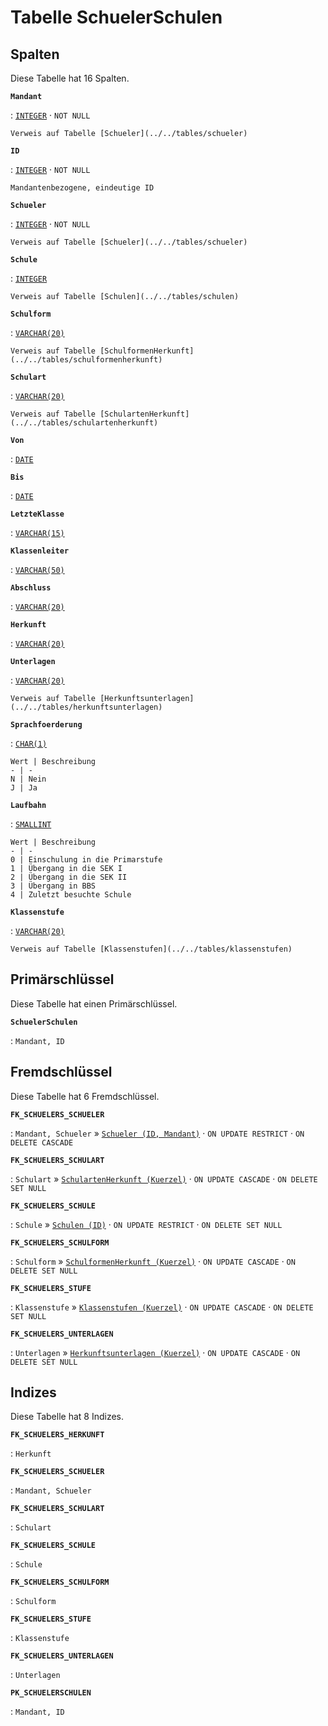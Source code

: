 # Tabelle **SchuelerSchulen**

## Spalten

Diese Tabelle hat 16 Spalten.

**`Mandant`**

:   [`INTEGER`](https://firebirdsql.org/file/documentation/html/en/refdocs/fblangref40/firebird-40-language-reference.html#fblangref40-datatypes-inttypes) · `NOT NULL`

    Verweis auf Tabelle [Schueler](../../tables/schueler)

**`ID`**

:   [`INTEGER`](https://firebirdsql.org/file/documentation/html/en/refdocs/fblangref40/firebird-40-language-reference.html#fblangref40-datatypes-inttypes) · `NOT NULL`

    Mandantenbezogene, eindeutige ID

**`Schueler`**

:   [`INTEGER`](https://firebirdsql.org/file/documentation/html/en/refdocs/fblangref40/firebird-40-language-reference.html#fblangref40-datatypes-inttypes) · `NOT NULL`

    Verweis auf Tabelle [Schueler](../../tables/schueler)

**`Schule`**

:   [`INTEGER`](https://firebirdsql.org/file/documentation/html/en/refdocs/fblangref40/firebird-40-language-reference.html#fblangref40-datatypes-inttypes)

    Verweis auf Tabelle [Schulen](../../tables/schulen)

**`Schulform`**

:   [`VARCHAR(20)`](https://firebirdsql.org/file/documentation/html/en/refdocs/fblangref40/firebird-40-language-reference.html#fblangref40-datatypes-chartypes)

    Verweis auf Tabelle [SchulformenHerkunft](../../tables/schulformenherkunft)

**`Schulart`**

:   [`VARCHAR(20)`](https://firebirdsql.org/file/documentation/html/en/refdocs/fblangref40/firebird-40-language-reference.html#fblangref40-datatypes-chartypes)

    Verweis auf Tabelle [SchulartenHerkunft](../../tables/schulartenherkunft)

**`Von`**

:   [`DATE`](https://firebirdsql.org/file/documentation/html/en/refdocs/fblangref40/firebird-40-language-reference.html#fblangref40-datatypes-datetime)

**`Bis`**

:   [`DATE`](https://firebirdsql.org/file/documentation/html/en/refdocs/fblangref40/firebird-40-language-reference.html#fblangref40-datatypes-datetime)

**`LetzteKlasse`**

:   [`VARCHAR(15)`](https://firebirdsql.org/file/documentation/html/en/refdocs/fblangref40/firebird-40-language-reference.html#fblangref40-datatypes-chartypes)

**`Klassenleiter`**

:   [`VARCHAR(50)`](https://firebirdsql.org/file/documentation/html/en/refdocs/fblangref40/firebird-40-language-reference.html#fblangref40-datatypes-chartypes)

**`Abschluss`**

:   [`VARCHAR(20)`](https://firebirdsql.org/file/documentation/html/en/refdocs/fblangref40/firebird-40-language-reference.html#fblangref40-datatypes-chartypes)

**`Herkunft`**

:   [`VARCHAR(20)`](https://firebirdsql.org/file/documentation/html/en/refdocs/fblangref40/firebird-40-language-reference.html#fblangref40-datatypes-chartypes)

**`Unterlagen`**

:   [`VARCHAR(20)`](https://firebirdsql.org/file/documentation/html/en/refdocs/fblangref40/firebird-40-language-reference.html#fblangref40-datatypes-chartypes)

    Verweis auf Tabelle [Herkunftsunterlagen](../../tables/herkunftsunterlagen)

**`Sprachfoerderung`**

:   [`CHAR(1)`](https://firebirdsql.org/file/documentation/html/en/refdocs/fblangref40/firebird-40-language-reference.html#fblangref40-datatypes-chartypes)

    Wert | Beschreibung
    - | -
    N | Nein
    J | Ja

**`Laufbahn`**

:   [`SMALLINT`](https://firebirdsql.org/file/documentation/html/en/refdocs/fblangref40/firebird-40-language-reference.html#fblangref40-datatypes-inttypes)

    Wert | Beschreibung
    - | -
    0 | Einschulung in die Primarstufe
    1 | Übergang in die SEK I
    2 | Übergang in die SEK II
    3 | Übergang in BBS
    4 | Zuletzt besuchte Schule

**`Klassenstufe`**

:   [`VARCHAR(20)`](https://firebirdsql.org/file/documentation/html/en/refdocs/fblangref40/firebird-40-language-reference.html#fblangref40-datatypes-chartypes)

    Verweis auf Tabelle [Klassenstufen](../../tables/klassenstufen)

## Primärschlüssel

Diese Tabelle hat einen Primärschlüssel.

**`SchuelerSchulen`**

:   `Mandant, ID`

## Fremdschlüssel

Diese Tabelle hat 6 Fremdschlüssel.

**`FK_SCHUELERS_SCHUELER`**

:   `Mandant, Schueler` » [`Schueler (ID, Mandant)`](../../tables/schueler) · `ON UPDATE RESTRICT` · `ON DELETE CASCADE`

**`FK_SCHUELERS_SCHULART`**

:   `Schulart` » [`SchulartenHerkunft (Kuerzel)`](../../tables/schulartenherkunft) · `ON UPDATE CASCADE` · `ON DELETE SET NULL`

**`FK_SCHUELERS_SCHULE`**

:   `Schule` » [`Schulen (ID)`](../../tables/schulen) · `ON UPDATE RESTRICT` · `ON DELETE SET NULL`

**`FK_SCHUELERS_SCHULFORM`**

:   `Schulform` » [`SchulformenHerkunft (Kuerzel)`](../../tables/schulformenherkunft) · `ON UPDATE CASCADE` · `ON DELETE SET NULL`

**`FK_SCHUELERS_STUFE`**

:   `Klassenstufe` » [`Klassenstufen (Kuerzel)`](../../tables/klassenstufen) · `ON UPDATE CASCADE` · `ON DELETE SET NULL`

**`FK_SCHUELERS_UNTERLAGEN`**

:   `Unterlagen` » [`Herkunftsunterlagen (Kuerzel)`](../../tables/herkunftsunterlagen) · `ON UPDATE CASCADE` · `ON DELETE SET NULL`

## Indizes

Diese Tabelle hat 8 Indizes.

**`FK_SCHUELERS_HERKUNFT`**

:   `Herkunft`

**`FK_SCHUELERS_SCHUELER`**

:   `Mandant, Schueler`

**`FK_SCHUELERS_SCHULART`**

:   `Schulart`

**`FK_SCHUELERS_SCHULE`**

:   `Schule`

**`FK_SCHUELERS_SCHULFORM`**

:   `Schulform`

**`FK_SCHUELERS_STUFE`**

:   `Klassenstufe`

**`FK_SCHUELERS_UNTERLAGEN`**

:   `Unterlagen`

**`PK_SCHUELERSCHULEN`**

:   `Mandant, ID`
